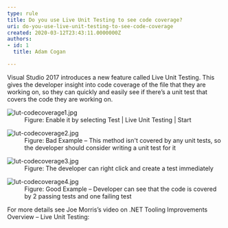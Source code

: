 ```yaml
---
type: rule
title: Do you use Live Unit Testing to see code coverage?
uri: do-you-use-live-unit-testing-to-see-code-coverage
created: 2020-03-12T23:43:11.0000000Z
authors:
- id: 1
  title: Adam Cogan

---
```




<span class='intro'> Visual Studio 2017 introduces a new feature called Live Unit Testing. This gives the developer insight into code coverage of the file that they are working on, so they can quickly and easily see if there’s a unit test that covers the code they are working on.<br> </span>

<dl class="image"><dt>​<img src="lut-codecoverage1.jpg" alt="lut-codecoverage1.jpg" /></dt><dd>Figure&#58; Enable it by selecting Test | Live Unit Testing | Start</dd></dl><dl class="badImage"><dt>​<img src="lut-codecoverage2.jpg" alt="lut-codecoverage2.jpg" /></dt><dd>Figure&#58; Bad Example – This method isn't covered by any unit tests, so the developer should consider writing a unit test for it</dd></dl><dl class="image"><dt>​<img src="lut-codecoverage3.jpg" alt="lut-codecoverage3.jpg" /></dt><dd>Figure&#58; The developer can right click and create a test immediately</dd></dl><dl class="goodImage"><dt>​<img src="lut-codecoverage4.jpg" alt="lut-codecoverage4.jpg" /></dt><dd>Figure&#58; Good Example – Developer can see that the code is covered by 2 passing tests and one failing test</dd></dl>

<p>For more details see Joe Morris’s video on .NET Tooling Improvements Overview – Live Unit Testing&#58;<br></p><p></p><div class="ms-rtestate-read ms-rte-wpbox"><div class="ms-rtestate-notify  ms-rtestate-read feb2a911-2a57-40c5-bd54-dba4001855cb" id="div_feb2a911-2a57-40c5-bd54-dba4001855cb"></div><div id="vid_feb2a911-2a57-40c5-bd54-dba4001855cb" style="display&#58;none;"></div></div><p>​​<br></p>


